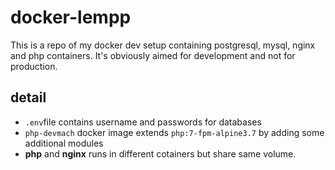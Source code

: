 # docker-lempp
This is a repo of my docker dev setup containing postgresql, mysql, nginx and php containers. It's obviously aimed for development and not for production.


## detail
* `.env`file contains username and passwords for databases
* `php-devmach` docker image extends `php:7-fpm-alpine3.7` by adding some additional modules
* **php** and **nginx** runs in different cotainers but share same volume.